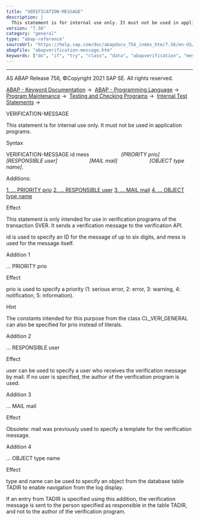 ```yaml
---
title: "VERIFICATION-MESSAGE"
description: |
  This statement is for internal use only. It must not be used in application programs. Syntax VERIFICATION-MESSAGE id mess PRIORITY prio RESPONSIBLE user MAIL mail OBJECT type name. Additions: 1. ... PRIORITY prio(#!ABAP_ADDITION_1@1@) 2. ... RESPONSIBLE user(#!A
version: "7.56"
category: "general"
type: "abap-reference"
sourceUrl: "https://help.sap.com/doc/abapdocu_756_index_htm/7.56/en-US/abapverification-message.htm"
abapFile: "abapverification-message.htm"
keywords: ["do", "if", "try", "class", "data", "abapverification", "message"]
---
```


* * *

AS ABAP Release 756, ©Copyright 2021 SAP SE. All rights reserved.

[ABAP - Keyword Documentation](https://help.sap.com/doc/abapdocu_756_index_htm/7.56/en-US/abenabap.htm) →  [ABAP - Programming Language](https://help.sap.com/doc/abapdocu_756_index_htm/7.56/en-US/abenabap_reference.htm) →  [Program Maintenance](https://help.sap.com/doc/abapdocu_756_index_htm/7.56/en-US/abenprogram_editing.htm) →  [Testing and Checking Programs](https://help.sap.com/doc/abapdocu_756_index_htm/7.56/en-US/abenabap_tests.htm) →  [Internal Test Statements](https://help.sap.com/doc/abapdocu_756_index_htm/7.56/en-US/abentests_internal.htm) → 

VERIFICATION-MESSAGE

This statement is for internal use only.
It must not be used in application programs.

Syntax

VERIFICATION-MESSAGE id mess
                     *\[*PRIORITY prio*\]*
                     *\[*RESPONSIBLE user*\]*
                     *\[*MAIL mail*\]*
                     *\[*OBJECT type name*\]*.

Additions:

[1\. ... PRIORITY prio](#!ABAP_ADDITION_1@1@)
[2\. ... RESPONSIBLE user](#!ABAP_ADDITION_2@2@)
[3\. ... MAIL mail](#!ABAP_ADDITION_3@3@)
[4\. ... OBJECT type name](#!ABAP_ADDITION_4@4@)

Effect

This statement is only intended for use in verification programs of the transaction SVER. It sends a verification message to the verification API.

id is used to specify an ID for the message of up to six digits, and mess is used for the message itself.

Addition 1   

... PRIORITY prio

Effect

prio is used to specify a priority (1: serious error, 2: error, 3: warning, 4: notification, 5: information).

Hint

The constants intended for this purpose from the class CL\_VERI\_GENERAL can also be specified for prio instead of literals.

Addition 2   

... RESPONSIBLE user

Effect

user can be used to specify a user who receives the verification message by mail. If no user is specified, the author of the verification program is used.

Addition 3   

... MAIL mail

Effect

Obsolete: mail was previously used to specify a template for the verification message.

Addition 4   

... OBJECT type name

Effect

type and name can be used to specify an object from the database table TADIR to enable navigation from the log display.

If an entry from TADIR is specified using this addition, the verification message is sent to the person specified as responsible in the table TADIR, and not to the author of the verification program.